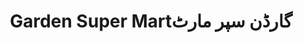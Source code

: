 ---
title: "Garden Super Martگارڈن سپر مارٹ"
url: /karachi/garden-super-martgrddn-spr-mrtt/
shop: supermarket
---